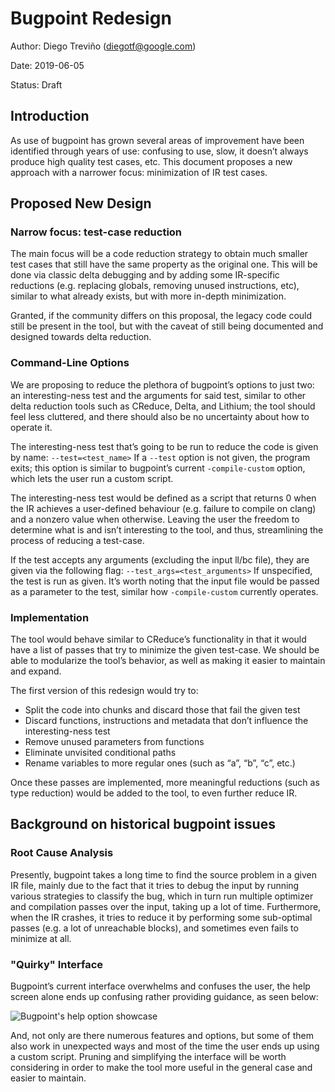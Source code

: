 # Bugpoint Redesign
Author: Diego Treviño (diegotf@google.com)

Date: 2019-06-05

Status: Draft


## Introduction
As use of bugpoint has grown several areas of improvement have been identified
through years of use: confusing to use, slow, it doesn’t always produce high
quality test cases, etc. This document proposes a new approach with a narrower
focus: minimization of IR test cases.


## Proposed New Design


### Narrow focus: test-case reduction
The main focus will be a code reduction strategy to obtain much smaller test
cases that still have the same property as the original one. This will be done
via classic delta debugging and by adding some IR-specific reductions (e.g.
replacing globals, removing unused instructions, etc), similar to what
already exists, but with more in-depth minimization.


Granted, if the community differs on this proposal, the legacy code could still
be present in the tool, but with the caveat of still being documented and
designed towards delta reduction.


### Command-Line Options
We are proposing to reduce the plethora of bugpoint’s options to just two: an
interesting-ness test and the arguments for said test, similar to other delta
reduction tools such as CReduce, Delta, and Lithium; the tool should feel less
 cluttered, and there should also be no uncertainty about how to operate it.


The interesting-ness test that’s going to be run to reduce the code is given
by name:
        `--test=<test_name>`
If a `--test`  option is not given, the program exits; this option is similar
to bugpoint’s current `-compile-custom` option, which lets the user run a
custom script.


The interesting-ness test would be defined as a script that returns 0 when the
IR achieves a user-defined behaviour (e.g. failure to compile on clang) and a
nonzero value when otherwise. Leaving the user the freedom to determine what is
and isn’t interesting to the tool, and thus, streamlining the process of
reducing a test-case.


If the test accepts any arguments (excluding the input ll/bc file), they are
given via the following flag:
        `--test_args=<test_arguments>`
If unspecified, the test is run as given. It’s worth noting that the input file
would be passed as a parameter to the test, similar how `-compile-custom`
currently operates.


### Implementation
The tool would behave similar to CReduce’s functionality in that it would have a
list of passes that try to minimize the given test-case. We should be able to
modularize the tool’s behavior, as well as making it easier to maintain and
expand.


The first version of this redesign would try to:


* Split the code into chunks and discard those that fail the given test
* Discard functions, instructions and metadata that don’t influence the
  interesting-ness test
* Remove unused parameters from functions
* Eliminate unvisited conditional paths
* Rename variables to more regular ones (such as “a”, “b”, “c”, etc.)


Once these passes are implemented, more meaningful reductions (such as type
reduction) would be added to the tool, to even further reduce IR.


## Background on historical bugpoint issues


### Root Cause Analysis
Presently, bugpoint takes a long time to find the source problem in a given IR
file, mainly due to the fact that it tries to debug the input by running
various strategies to classify the bug, which in turn run multiple optimizer
and compilation passes over the input, taking up a lot of time. Furthermore,
when the IR crashes, it tries to reduce it by performing some sub-optimal
passes (e.g. a lot of unreachable blocks), and sometimes even fails to minimize
at all.


### "Quirky" Interface
Bugpoint’s current interface overwhelms and confuses the user, the help screen
alone ends up confusing rather providing guidance, as seen below:

![Bugpoint's help option showcase](https://lh6.googleusercontent.com/sbpaSVHzpVVZKKAgHL9gvfzTWdgh3ju0KiDYql6WmWZfDYrdauOJMcuo9PP_V1dq8JQfMHOSKTv3lJcSpVytUyU8r5tJ2KTlGB0b2ve7jsZ3nVX8K8ItAbsA0JWkFKw67VJnq99m)

And, not only are there numerous features and options, but some of them also
work in unexpected ways and most of the time the user ends up using a custom
script. Pruning and simplifying the interface will be worth considering in
order to make the tool more useful in the general case and easier to maintain.
